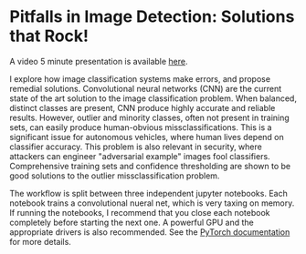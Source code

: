# Pitfalls in Image Detection: Solutions that Rock!

A video 5 minute presentation is available [here](https://www.youtube.com/watch?v=ZAWS0fOCNmg).

I explore how image classification systems make errors, and propose remedial solutions. Convolutional neural networks (CNN) are the current state of the art solution to the image classification problem. When balanced, distinct classes are present, CNN produce highly accurate and reliable results. However, outlier and minority classes, often not present in training sets, can easily produce human-obvious missclassifications. This is a significant issue for autonomous vehicles, where human lives depend on classifier accuracy. This problem is also relevant in security, where attackers can engineer "adversarial example" images fool classifiers. Comprehensive training sets and confidence thresholding are shown to be good solutions to the outlier missclassification problem.

The workflow is split between three independent jupyter notebooks. Each notebook trains a convolutional nueral net, which is very taxing on memory. If running the notebooks, I recommend that you close each notebook completely before starting the next one. A powerful GPU and the appropriate drivers is also recommended. See the [PyTorch documentation](https://pytorch.org/docs/master/cuda.html) for more details. 

